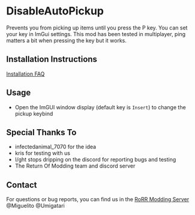 # DisableAutoPickup
Prevents you from picking up items until you press the P key. You can set your key in ImGui settings.
This mod has been tested in multiplayer, ping matters a bit when pressing the key but it works.

## Installation Instructions

[Installation FAQ](https://return-of-modding.github.io/ModdingWiki/Playing/Getting-Started/)

## Usage
* Open the ImGUI window display (default key is `Insert`) to change the pickup keybind

## Special Thanks To
* infectedanimal_7070 for the idea
* kris for testing with us
* l/ght stops dripping on the discord for reporting bugs and testing
* The Return Of Modding team and discord server

## Contact
For questions or bug reports, you can find us in the [RoRR Modding Server](https://discord.gg/VjS57cszMq) @Miguelito @Umigatari
